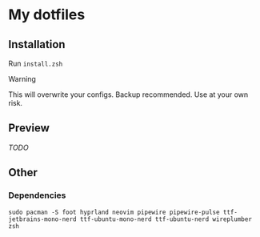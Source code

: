 # My dotfiles

## Installation

Run `install.zsh`

> [!WARNING]
> This will overwrite your configs. Backup recommended. Use at your own risk.

## Preview

*TODO*

## Other

### Dependencies

```
sudo pacman -S foot hyprland neovim pipewire pipewire-pulse ttf-jetbrains-mono-nerd ttf-ubuntu-mono-nerd ttf-ubuntu-nerd wireplumber zsh
```
